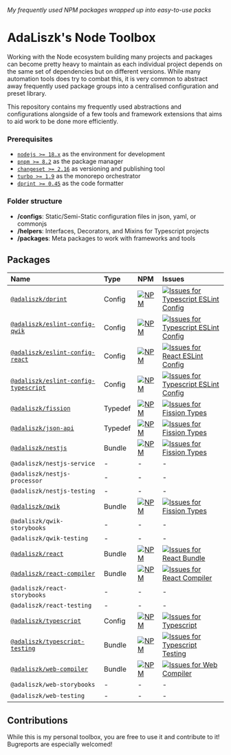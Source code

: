 _My frequently used NPM packages wrapped up into easy-to-use packs_

# AdaLiszk's Node Toolbox

Working with the Node ecosystem building many projects and packages can become pretty heavy to maintain as each
individual project depends on the same set of dependencies but on different versions. While many automation tools does
try to combat this, it is very common to abstract away frequently used package groups into a centralised configuration
and preset library.

This repository contains my frequently used abstractions and configurations alongside of a few tools and framework
extensions that aims to aid work to be done more efficiently.

### Prerequisites

- [`nodejs >= 18.x`](https://nodejs.org/en/download) as the environment for development
- [`pnpm >= 8.2`](https://pnpm.io/installation) as the package manager
- [`changeset >= 2.16`](https://github.com/changesets/changesets) as versioning and publishing tool
- [`turbo >= 1.9`](https://turbo.build/repo/docs) as the monorepo orchestrator
- [`dprint >= 0.45`](https://dprint.dev) as the code formatter

### Folder structure

- **/configs**: Static/Semi-Static configuration files in json, yaml, or commonjs
- **/helpers**: Interfaces, Decorators, and Mixins for Typescript projects
- **/packages**: Meta packages to work with frameworks and tools

## Packages

| Name                                                                     | Type    | NPM                                                                                                                                                                               | Issues                                                                                                                                                                                                                                                                                       |
|:-------------------------------------------------------------------------|:--------|:----------------------------------------------------------------------------------------------------------------------------------------------------------------------------------|:---------------------------------------------------------------------------------------------------------------------------------------------------------------------------------------------------------------------------------------------------------------------------------------------|
| [`@adaliszk/dprint`](configs/dprint)                                     | Config  | [![NPM](https://img.shields.io/npm/v/@adaliszk/dprint.svg?logo=npm&label=&style=flat-square)](https://www.npmjs.com/package/@adaliszk/dprint)                                     | [![Issues for Typescript ESLint Config](https://img.shields.io/github/issues-search?logo=github&label=&style=flat-square&query=repo%3Aadaliszk%2Fnode-toolbox%20label%3Adprint%20is%3Aopen)](https://github.com/adaliszk/node-toolbox/labels/dprint)                                         |
| [`@adaliszk/eslint-config-qwik`](configs/eslint-config-qwik)             | Config  | [![NPM](https://img.shields.io/npm/v/@adaliszk/eslint-config-qwik.svg?logo=npm&label=&style=flat-square)](https://www.npmjs.com/package/@adaliszk/eslint-config-qwik)             | [![Issues for Typescript ESLint Config](https://img.shields.io/github/issues-search?logo=github&label=&style=flat-square&query=repo%3Aadaliszk%2Fnode-toolbox%20label%3Aeslint-config-qwik%20is%3Aopen)](https://github.com/adaliszk/node-toolbox/labels/eslint-config-qwik)                 |
| [`@adaliszk/eslint-config-react`](configs/eslint-config-typescript)      | Config  | [![NPM](https://img.shields.io/npm/v/@adaliszk/eslint-config-react.svg?logo=npm&label=&style=flat-square)](https://www.npmjs.com/package/@adaliszk/eslint-config-react)           | [![Issues for React ESLint Config](https://img.shields.io/github/issues-search?logo=github&label=&style=flat-square&query=repo%3Aadaliszk%2Fnode-toolbox%20label%3Aeslint-config-react%20is%3Aopen)](https://github.com/adaliszk/node-toolbox/labels/eslint-config-react)                    |
| [`@adaliszk/eslint-config-typescript`](configs/eslint-config-typescript) | Config  | [![NPM](https://img.shields.io/npm/v/@adaliszk/eslint-config-typescript.svg?logo=npm&label=&style=flat-square)](https://www.npmjs.com/package/@adaliszk/eslint-config-typescript) | [![Issues for Typescript ESLint Config](https://img.shields.io/github/issues-search?logo=github&label=&style=flat-square&query=repo%3Aadaliszk%2Fnode-toolbox%20label%3Aeslint-config-typescript%20is%3Aopen)](https://github.com/adaliszk/node-toolbox/labels/eslint-config-typescript)     |
| [`@adaliszk/fission`](helpers/fission)                                   | Typedef | [![NPM](https://img.shields.io/npm/v/@adaliszk/fission.svg?logo=npm&label=&style=flat-square)](https://www.npmjs.com/package/@adaliszk/fission)                                   | [![Issues for Fission Types](https://img.shields.io/github/issues-search?logo=github&label=&style=flat-square&query=repo%3Aadaliszk%2Fnode-toolbox%20label%3Afission%20is%3Aopen)](https://github.com/adaliszk/node-toolbox/labels/fission)                                                  |
| [`@adaliszk/json-api`](helpers/json-api)                                 | Typedef | [![NPM](https://img.shields.io/npm/v/@adaliszk/json-api.svg?logo=npm&label=&style=flat-square)](https://www.npmjs.com/package/@adaliszk/json-api)                                 | [![Issues for Fission Types](https://img.shields.io/github/issues-search?logo=github&label=&style=flat-square&query=repo%3Aadaliszk%2Fnode-toolbox%20label%3Ajson-api%20is%3Aopen)](https://github.com/adaliszk/node-toolbox/labels/json-api)                                                |
| [`@adaliszk/nestjs`](packages/nestjs)                                    | Bundle  | [![NPM](https://img.shields.io/npm/v/@adaliszk/nestjs.svg?logo=npm&label=&style=flat-square)](https://www.npmjs.com/package/@adaliszk/nestjs)                                     | [![Issues for Fission Types](https://img.shields.io/github/issues-search?logo=github&label=&style=flat-square&query=repo%3Aadaliszk%2Fnode-toolbox%20label%3Anestjs%20is%3Aopen)](https://github.com/adaliszk/node-toolbox/labels/nestjs)                                                    |
| `@adaliszk/nestjs-service`                                               | -       | -                                                                                                                                                                                 | -                                                                                                                                                                                                                                                                                            |
| `@adaliszk/nestjs-processor`                                             | -       | -                                                                                                                                                                                 | -                                                                                                                                                                                                                                                                                            |
| `@adaliszk/nestjs-testing`                                               | -       | -                                                                                                                                                                                 | -                                                                                                                                                                                                                                                                                            |
| [`@adaliszk/qwik`](packages/qwik)                                        | Bundle  | [![NPM](https://img.shields.io/npm/v/@adaliszk/qwik.svg?logo=npm&label=&style=flat-square)](https://www.npmjs.com/package/@adaliszk/qwik)                                         | [![Issues for Fission Types](https://img.shields.io/github/issues-search?logo=github&label=&style=flat-square&query=repo%3Aadaliszk%2Fnode-toolbox%20label%3Aqwik%20is%3Aopen)](https://github.com/adaliszk/node-toolbox/labels/qwik)                                                        |
| `@adaliszk/qwik-storybooks`                                              | -       | -                                                                                                                                                                                 | -                                                                                                                                                                                                                                                                                            |
| `@adaliszk/qwik-testing`                                                 | -       | -                                                                                                                                                                                 | -                                                                                                                                                                                                                                                                                            |
| [`@adaliszk/react`](packages/react)                                      | Bundle  | [![NPM](https://img.shields.io/npm/v/@adaliszk/react.svg?logo=npm&label=&style=flat-square)](https://www.npmjs.com/package/@adaliszk/react)                                       | [![Issues for React Bundle](https://img.shields.io/github/issues-search?logo=github&label=&style=flat-square&query=repo%3Aadaliszk%2Fnode-toolbox%20label%3Areact%20is%3Aopen)](https://github.com/adaliszk/node-toolbox/labels/react)                                                       |
| [`@adaliszk/react-compiler`](packages/react-compiler)                    | Bundle  | [![NPM](https://img.shields.io/npm/v/@adaliszk/react-compiler.svg?logo=npm&label=&style=flat-square)](https://www.npmjs.com/package/@adaliszk/react-compiler)                     | [![Issues for React Compiler](https://img.shields.io/github/issues-search?logo=github&label=&style=flat-square&query=repo%3Aadaliszk%2Fnode-toolbox%20label%3Areact-compiler%20is%3Aopen)](https://github.com/adaliszk/node-toolbox/labels/react-compiler)                                   |
| `@adaliszk/react-storybooks`                                             | -       | -                                                                                                                                                                                 | -                                                                                                                                                                                                                                                                                            |
| `@adaliszk/react-testing`                                                | -       | -                                                                                                                                                                                 | -                                                                                                                                                                                                                                                                                            |
| [`@adaliszk/typescript`](configs/typescript)                             | Config  | [![NPM](https://img.shields.io/npm/v/@adaliszk/typescript.svg?logo=npm&label=&style=flat-square)](https://www.npmjs.com/package/@adaliszk/typescript)                             | [![Issues for Typescript](https://img.shields.io/github/issues-search?logo=github&label=&style=flat-square&label%3A%20typescript&query=repo%3Aadaliszk%2Fnode-toolbox%20label%3Atypescript%20is%3Aopen)](https://github.com/adaliszk/node-toolbox/labels/typescript)                         |
| [`@adaliszk/typescript-testing`](packages/typescript-testing)            | Bundle  | [![NPM](https://img.shields.io/npm/v/@adaliszk/typescript-testing.svg?logo=npm&label=&style=flat-square)](https://www.npmjs.com/package/@adaliszk/typescript-testing)             | [![Issues for Typescript Testing](https://img.shields.io/github/issues-search?logo=github&label=&style=flat-square&label%3A%20typescript&query=repo%3Aadaliszk%2Fnode-toolbox%20label%3Atypescript-testing%20is%3Aopen)](https://github.com/adaliszk/node-toolbox/labels/typescript-testing) |
| [`@adaliszk/web-compiler`](packages/web-compiler)                        | Bundle  | [![NPM](https://img.shields.io/npm/v/@adaliszk/web-compiler.svg?logo=npm&label=&style=flat-square)](https://www.npmjs.com/package/@adaliszk/web-compiler)                         | [![Issues for Web Compiler](https://img.shields.io/github/issues-search?logo=github&label=&style=flat-square&query=repo%3Aadaliszk%2Fnode-toolbox%20label%3Aweb-compiler%20is%3Aopen)](https://github.com/adaliszk/node-toolbox/labels/web-compiler)                                         |
| `@adaliszk/web-storybooks`                                               | -       | -                                                                                                                                                                                 | -                                                                                                                                                                                                                                                                                            |
| `@adaliszk/web-testing`                                                  | -       | -                                                                                                                                                                                 | -                                                                                                                                                                                                                                                                                            |

## Contributions

While this is my personal toolbox, you are free to use it and contribute to it!\
Bugreports are especially welcomed!
